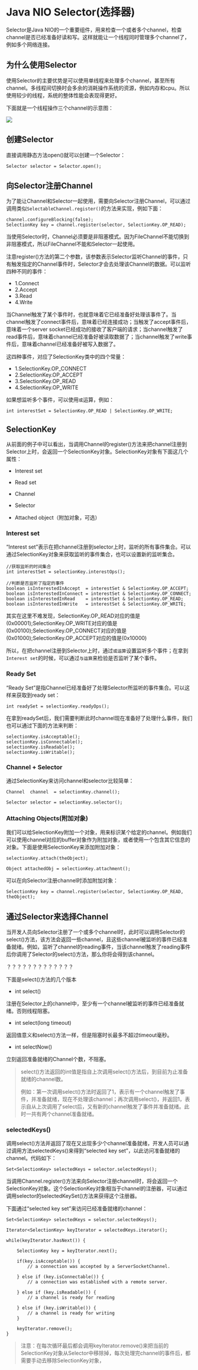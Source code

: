 # Java NIO Selector\(选择器\)

Selector是Java NIO的一个重要组件，用来检查一个或者多个channel，检查channel是否已经准备好读和写。这样就能让一个线程同时管理多个channel了，例如多个网络连接。

## 为什么使用Selector

使用Selector的主要优势是可以使用单线程来处理多个channel，甚至所有channel。多线程间切换时会多余的消耗操作系统的资源，例如内存和cpu。所以使用较少的线程，系统的整体性能会表现得更好。

下面就是一个线程操作三个channel的示意图：

![](/assets/1.png)

## 创建Selector

直接调用静态方法open\(\)就可以创建一个Selector：

```
Selector selector = Selector.open();
```

## 向Selector注册Channel

为了能让Channel和Selector一起使用，需要向Selector注册Channel，可以通过调用类似`SelectableChannel.register()`的方法来实现，例如下面：

```
channel.configureBlocking(false);
SelectionKey key = channel.register(selector, SelectionKey.OP_READ);
```

当使用Selector时，Channel必须要是非阻塞模式。因为FileChannel不能切换到非阻塞模式，所以FileChannel不能和Selector一起使用。

注意register\(\)方法的第二个参数，该参数表示Selector监听Channel的事件，只有触发指定的Channel事件时，Selector才会去处理该Channel的数据。可以监听四种不同的事件：

* 1.Connect
* 2.Accept
* 3.Read
* 4.Write

当Channel触发了某个事件时，也就意味着它已经准备好处理该事件了。当channel触发了connect事件后，意味着已经连接成功；当触发了accept事件后，意味着一个server socket已经成功的接收了客户端的请求；当channel触发了read事件后，意味着channel已经准备好被读取数据了；当channel触发了write事件后，意味着channel已经准备好被写入数据了。

这四种事件，对应了SelectionKey类中的四个常量：

* 1.SelectionKey.OP\_CONNECT
* 2.SelectionKey.OP\_ACCEPT
* 3.SelectionKey.OP\_READ
* 4.SelectionKey.OP\_WRITE

如果想监听多个事件，可以使用`或`运算，例如：

```
int interestSet = SelectionKey.OP_READ | SelectionKey.OP_WRITE;
```

## SelectionKey

从前面的例子中可以看出，当调用Channel的register\(\)方法来把channel注册到Selector上时，会返回一个SelectionKey对象。SelectionKey对象有下面这几个属性：

* Interest set

* Read set

* Channel

* Selector

* Attached object（附加对象，可选）

### Interest set

“Interest set”表示在把channel注册到selector上时，监听的所有事件集合。可以通过SelectionKey对象来获取监听的事件集合，也可以设置新的监听集合。

```
//获取监听的时间集合
int interestSet = selectionKey.interestOps();

//判断是否监听了指定的事件
boolean isInterestedInAccept  = interestSet & SelectionKey.OP_ACCEPT;
boolean isInterestedInConnect = interestSet & SelectionKey.OP_CONNECT;
boolean isInterestedInRead    = interestSet & SelectionKey.OP_READ;
boolean isInterestedInWrite   = interestSet & SelectionKey.OP_WRITE;
```

其实在这里不难发现，SelectionKey.OP\_READ对应的值是\(0x00001\);SelectionKey.OP\_WRITE对应的值是\(0x00100\);SelectionKey.OP\_CONNECT对应的值是\(0x01000\);SelectionKey.OP\_ACCEPT对应的值是\(0x10000\)

所以，在把channel注册到Selector上时，通过`或运算`设置监听多个事件；在拿到`Interest set`的时候，可以通过`与运算`来检验是否监听了某个事件。

### Ready Set

“Ready Set”是指 Channel已经准备好了处理Selector所监听的事件集合。可以这样来获取到ready set：

```
int readySet = selectionKey.readyOps();
```

在拿到readySet后，我们需要判断此时channel现在准备好了处理什么事件，我们也可以通过下面的方法来判断：

```
selectionKey.isAcceptable();
selectionKey.isConnectable();
selectionKey.isReadable();
selectionKey.isWritable();
```

### Channel + Selector

通过SelectionKey来访问channel和selector比较简单：

```
Channel  channel  = selectionKey.channel();

Selector selector = selectionKey.selector();
```

### Attaching Objects\(附加对象\)

我们可以给SelectionKey附加一个对象，用来标识某个给定的channel。例如我们可以使用channel对应的buffer对象作为附加对象，或者使用一个包含其它信息的对象。下面是使用SelectionKey来添加附加对象：

```
selectionKey.attach(theObject);

Object attachedObj = selectionKey.attachment();
```

可以在向Selector注册channel时添加附加对象：

```
SelectionKey key = channel.register(selector, SelectionKey.OP_READ, theObject);
```

## 通过Selector来选择Channel

当开发人员向Selector注册了一个或多个channel时，此时可以调用Selector的select\(\)方法，该方法会返回一些channel，且这些channel被监听的事件已经准备就绪。例如，监听了channel的reading事件，当该channel触发了reading事件后你调用了Selector的select\(\)方法，那么你将会得到该channel。

？？？？？？？？？？？？？

下面是select\(\)方法的几个版本

* int select\(\)

注册在Selector上的channel中，至少有一个channel被监听的事件已经准备就绪。否则线程阻塞。

* int select\(long timeout\)

返回值意义和select\(\)方法一样，但是阻塞时长最多不超过timeout毫秒。

* int selectNow\(\)

立刻返回准备就绪的Channel个数，不阻塞。

> select\(\)方法返回的int值是指自上次调用select\(\)方法后，到目前为止准备就绪的channel数。
>
> 例如：第一次调用select\(\)方法时返回了1，表示有一个channel触发了事件，并准备就绪，现在不处理该channel；再次调用select\(\)，并返回1，表示自从上次调用了select后，又有新的channel触发了事件并准备就绪。此时一共有两个channel准备就绪。

### selectedKeys\(\)

调用select\(\)方法并返回了现在又出现多少个channel准备就绪，开发人员可以通过调用方法selectedKeys\(\)来得到“selected key set”，以此访问准备就绪的channel。代码如下：

```
Set<SelectionKey> selectedKeys = selector.selectedKeys();
```

当调用Channel.register\(\)方法来向Selector注册channel时，将会返回一个SelectionKey对象。这个SelectionKey对象相当于channel的注册器，可以通过调用selector的selectedKeySet\(\)方法来获得这个注册器。

下面通过“selected key set”来访问已经准备就绪的channel：

```
Set<SelectionKey> selectedKeys = selector.selectedKeys();

Iterator<SelectionKey> keyIterator = selectedKeys.iterator();

while(keyIterator.hasNext()) {

    SelectionKey key = keyIterator.next();

    if(key.isAcceptable()) {
        // a connection was accepted by a ServerSocketChannel.

    } else if (key.isConnectable()) {
        // a connection was established with a remote server.

    } else if (key.isReadable()) {
        // a channel is ready for reading

    } else if (key.isWritable()) {
        // a channel is ready for writing
    }

    keyIterator.remove();
}
```

> 注意：在每次循环最后都会调用keyIterator.remove\(\)来把当前的SelectionKey对象从Selector中移除掉，每次处理完channel的事件后，都需要手动去移除SelectionKey对象，



